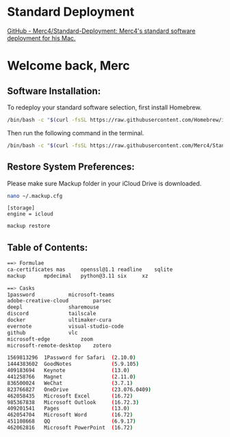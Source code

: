 # Standard Deployment

[GitHub - Merc4/Standard-Deployment: Merc4's standard software deployment for his Mac.](https://github.com/Merc4/Standard-Deployment)

# Welcome back, Merc

## Software Installation:

To redeploy your standard software selection, first install Homebrew.

```bash
/bin/bash -c "$(curl -fsSL https://raw.githubusercontent.com/Homebrew/install/HEAD/install.sh)"
```

Then run the following command in the terminal.

```bash
/bin/bash -c "$(curl -fsSL https://raw.githubusercontent.com/Merc4/Standard-Deployment/main/install.sh)"
```

## Restore System Preferences:

Please make sure Mackup folder in your iCloud Drive is downloaded. 

```bash
nano ~/.mackup.cfg
```

```
[storage]
engine = icloud
```

```bash
mackup restore
```

## Table of Contents:

```bash
==> Formulae
ca-certificates	mas		openssl@1.1	readline	sqlite
mackup		mpdecimal	python@3.11	six		xz

==> Casks
1password			microsoft-teams
adobe-creative-cloud		parsec
deepl				sharemouse
discord				tailscale
docker				ultimaker-cura
evernote			visual-studio-code
github				vlc
microsoft-edge			zoom
microsoft-remote-desktop	zotero

1569813296  1Password for Safari  (2.10.0)
1444383602  GoodNotes             (5.9.105)
409183694   Keynote               (13.0)
441258766   Magnet                (2.11.0)
836500024   WeChat                (3.7.1)
823766827   OneDrive              (23.076.0409)
462058435   Microsoft Excel       (16.72)
985367838   Microsoft Outlook     (16.72.3)
409201541   Pages                 (13.0)
462054704   Microsoft Word        (16.72)
451108668   QQ                    (6.9.17)
462062816   Microsoft PowerPoint  (16.72)
```